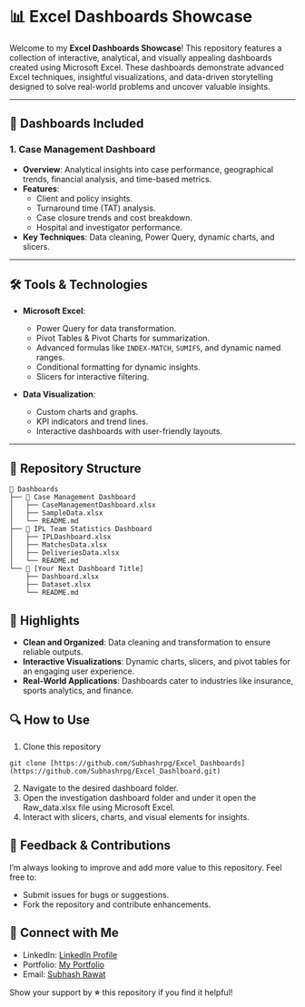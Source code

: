 # 📊 Excel Dashboards Showcase

Welcome to my **Excel Dashboards Showcase**! This repository features a collection of interactive, analytical, and visually appealing dashboards created using Microsoft Excel. These dashboards demonstrate advanced Excel techniques, insightful visualizations, and data-driven storytelling designed to solve real-world problems and uncover valuable insights.

---

## 🚀 Dashboards Included

### 1. **Case Management Dashboard**
- **Overview**: Analytical insights into case performance, geographical trends, financial analysis, and time-based metrics.
- **Features**:
  - Client and policy insights.
  - Turnaround time (TAT) analysis.
  - Case closure trends and cost breakdown.
  - Hospital and investigator performance.
- **Key Techniques**: Data cleaning, Power Query, dynamic charts, and slicers.

<!-- ### 2. **IPL Team Statistics Dashboard**
- **Overview**: Comprehensive statistics on IPL matches, teams, and players.
- **Features**:
  - Season-wise and overall performance metrics.
  - Team and player comparisons.
  - Head-to-head records and top player highlights.
- **Key Techniques**: Data modeling, relationships, and advanced pivot tables.

### 3. **[Your Next Dashboard Title]**
- **Overview**: [Brief description of what this dashboard does.]
- **Features**:
  - [Feature 1]
  - [Feature 2]
- **Key Techniques**: [List advanced Excel techniques used.]
-->

---

## 🛠️ Tools & Technologies

- **Microsoft Excel**:
  - Power Query for data transformation.
  - Pivot Tables & Pivot Charts for summarization.
  - Advanced formulas like `INDEX-MATCH`, `SUMIFS`, and dynamic named ranges.
  - Conditional formatting for dynamic insights.
  - Slicers for interactive filtering.

- **Data Visualization**:
  - Custom charts and graphs.
  - KPI indicators and trend lines.
  - Interactive dashboards with user-friendly layouts.

---

## 📁 Repository Structure

```plaintext
📂 Dashboards
├── 📁 Case Management Dashboard
│   ├── CaseManagementDashboard.xlsx
│   ├── SampleData.xlsx
│   └── README.md
├── 📁 IPL Team Statistics Dashboard
│   ├── IPLDashboard.xlsx
│   ├── MatchesData.xlsx
│   ├── DeliveriesData.xlsx
│   └── README.md
└── 📁 [Your Next Dashboard Title]
    ├── Dashboard.xlsx
    ├── Dataset.xlsx
    └── README.md
```

## 🌟 Highlights
- **Clean and Organized**: Data cleaning and transformation to ensure reliable outputs.
- **Interactive Visualizations**: Dynamic charts, slicers, and pivot tables for an engaging user experience.
- **Real-World Applications**: Dashboards cater to industries like insurance, sports analytics, and finance.

## 🔍 How to Use
1. Clone this repository
```
git clone [https://github.com/Subhashrpg/Excel_Dashboards](https://github.com/Subhashrpg/Excel_Dashlboard.git)
```
2. Navigate to the desired dashboard folder.
3. Open the investigation dashboard folder and under it open the Raw_data.xlsx file using Microsoft Excel.
4. Interact with slicers, charts, and visual elements for insights.

## 📢 Feedback & Contributions
I’m always looking to improve and add more value to this repository. Feel free to:
- Submit issues for bugs or suggestions.
- Fork the repository and contribute enhancements.

## 🤝 Connect with Me
- LinkedIn: [LinkedIn Profile](www.linkedin.com/in/subhash-singh-42933a19b)
- Portfolio: [My Portfolio](https://subhashrpg.github.io/Portfolio_website/)
- Email: [Subhash Rawat](subhashrs1997@gmail.com)

Show your support by **⭐️** this repository if you find it helpful!
